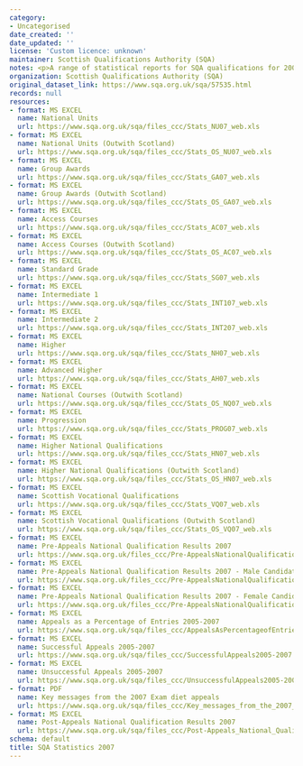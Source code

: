 ```yaml
---
category:
- Uncategorised
date_created: ''
date_updated: ''
license: 'Custom licence: unknown'
maintainer: Scottish Qualifications Authority (SQA)
notes: <p>A range of statistical reports for SQA qualifications for 2007.</p>
organization: Scottish Qualifications Authority (SQA)
original_dataset_link: https://www.sqa.org.uk/sqa/57535.html
records: null
resources:
- format: MS EXCEL
  name: National Units
  url: https://www.sqa.org.uk/sqa/files_ccc/Stats_NU07_web.xls
- format: MS EXCEL
  name: National Units (Outwith Scotland)
  url: https://www.sqa.org.uk/sqa/files_ccc/Stats_OS_NU07_web.xls
- format: MS EXCEL
  name: Group Awards
  url: https://www.sqa.org.uk/sqa/files_ccc/Stats_GA07_web.xls
- format: MS EXCEL
  name: Group Awards (Outwith Scotland)
  url: https://www.sqa.org.uk/sqa/files_ccc/Stats_OS_GA07_web.xls
- format: MS EXCEL
  name: Access Courses
  url: https://www.sqa.org.uk/sqa/files_ccc/Stats_AC07_web.xls
- format: MS EXCEL
  name: Access Courses (Outwith Scotland)
  url: https://www.sqa.org.uk/sqa/files_ccc/Stats_OS_AC07_web.xls
- format: MS EXCEL
  name: Standard Grade
  url: https://www.sqa.org.uk/sqa/files_ccc/Stats_SG07_web.xls
- format: MS EXCEL
  name: Intermediate 1
  url: https://www.sqa.org.uk/sqa/files_ccc/Stats_INT107_web.xls
- format: MS EXCEL
  name: Intermediate 2
  url: https://www.sqa.org.uk/sqa/files_ccc/Stats_INT207_web.xls
- format: MS EXCEL
  name: Higher
  url: https://www.sqa.org.uk/sqa/files_ccc/Stats_NH07_web.xls
- format: MS EXCEL
  name: Advanced Higher
  url: https://www.sqa.org.uk/sqa/files_ccc/Stats_AH07_web.xls
- format: MS EXCEL
  name: National Courses (Outwith Scotland)
  url: https://www.sqa.org.uk/sqa/files_ccc/Stats_OS_NQ07_web.xls
- format: MS EXCEL
  name: Progression
  url: https://www.sqa.org.uk/sqa/files_ccc/Stats_PROG07_web.xls
- format: MS EXCEL
  name: Higher National Qualifications
  url: https://www.sqa.org.uk/sqa/files_ccc/Stats_HN07_web.xls
- format: MS EXCEL
  name: Higher National Qualifications (Outwith Scotland)
  url: https://www.sqa.org.uk/sqa/files_ccc/Stats_OS_HN07_web.xls
- format: MS EXCEL
  name: Scottish Vocational Qualifications
  url: https://www.sqa.org.uk/sqa/files_ccc/Stats_VQ07_web.xls
- format: MS EXCEL
  name: Scottish Vocational Qualifications (Outwith Scotland)
  url: https://www.sqa.org.uk/sqa/files_ccc/Stats_OS_VQ07_web.xls
- format: MS EXCEL
  name: Pre-Appeals National Qualification Results 2007
  url: https://www.sqa.org.uk/files_ccc/Pre-AppealsNationalQualificationResults2007.xls
- format: MS EXCEL
  name: Pre-Appeals National Qualification Results 2007 - Male Candidates
  url: https://www.sqa.org.uk/files_ccc/Pre-AppealsNationalQualificationResults2007-Male.xls
- format: MS EXCEL
  name: Pre-Appeals National Qualification Results 2007 - Female Candidates
  url: https://www.sqa.org.uk/files_ccc/Pre-AppealsNationalQualificationResults2007-Female.xls
- format: MS EXCEL
  name: Appeals as a Percentage of Entries 2005-2007
  url: https://www.sqa.org.uk/sqa/files_ccc/AppealsAsPercentageofEntries2005-2007.xls
- format: MS EXCEL
  name: Successful Appeals 2005-2007
  url: https://www.sqa.org.uk/sqa/files_ccc/SuccessfulAppeals2005-2007.xls
- format: MS EXCEL
  name: Unsuccessful Appeals 2005-2007
  url: https://www.sqa.org.uk/sqa/files_ccc/UnsuccessfulAppeals2005-2007.xls
- format: PDF
  name: Key messages from the 2007 Exam diet appeals
  url: https://www.sqa.org.uk/sqa/files_ccc/Key_messages_from_the_2007_Exam_diet_appeals.pdf
- format: MS EXCEL
  name: Post-Appeals National Qualification Results 2007
  url: https://www.sqa.org.uk/sqa/files_ccc/Post-Appeals_National_Qualification_Results2007.xls
schema: default
title: SQA Statistics 2007
---
```

